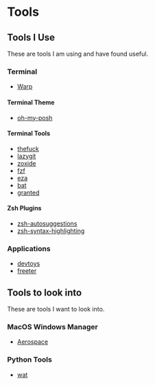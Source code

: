 # Tools

## Tools I Use

These are tools I am using and have found useful.

### Terminal

- [Warp](https://github.com/warpdotdev/Warp)

#### Terminal Theme

- [oh-my-posh](https://github.com/jandedobbeleer/oh-my-posh)

#### Terminal Tools

- [thefuck](https://github.com/nvbn/thefuck)
- [lazygit](https://github.com/jesseduffield/lazygit)
- [zoxide](https://github.com/ajeetdsouza/zoxide)
- [fzf](https://github.com/junegunn/fzf)
- [eza](https://github.com/eza-community/eza?tab=readme-ov-file)
- [bat](https://github.com/sharkdp/bat)
- [granted](https://github.com/common-fate/granted)

#### Zsh Plugins

- [zsh-autosuggestions](https://github.com/zsh-users/zsh-autosuggestions)
- [zsh-syntax-highlighting](https://github.com/zsh-users/zsh-syntax-highlighting)

### Applications

- [devtoys](https://github.com/DevToys-app/DevToys)
- [freeter](https://github.com/FreeterApp/Freeter)

## Tools to look into

These are tools I want to look into.

### MacOS Windows Manager

- [Aerospace](https://github.com/nikitabobko/AeroSpace)

### Python Tools

- [wat](https://github.com/igrek51/wat)
